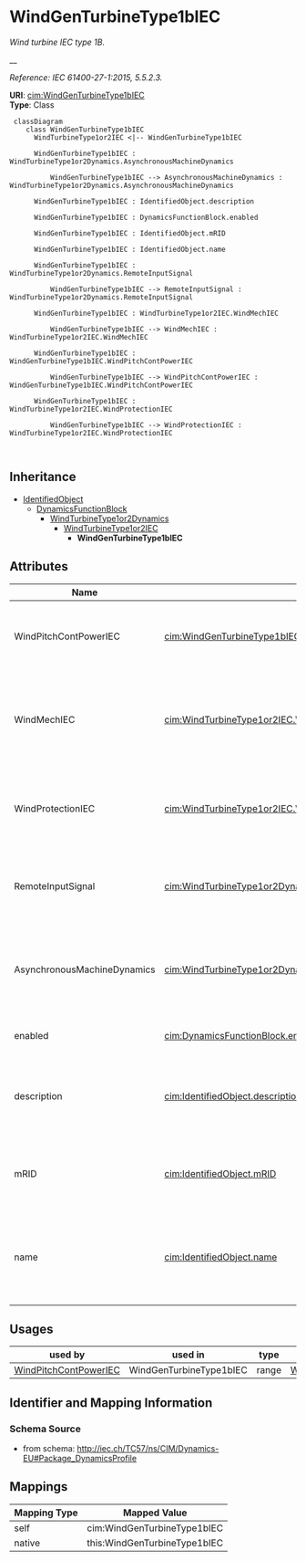 # WindGenTurbineType1bIEC


_Wind turbine IEC type 1B._

__

_Reference: IEC 61400-27-1:2015, 5.5.2.3._





**URI**: [cim:WindGenTurbineType1bIEC](http://iec.ch/TC57/CIM100#WindGenTurbineType1bIEC)<br />
**Type**: Class




```mermaid
 classDiagram
    class WindGenTurbineType1bIEC
      WindTurbineType1or2IEC <|-- WindGenTurbineType1bIEC
      
      WindGenTurbineType1bIEC : WindTurbineType1or2Dynamics.AsynchronousMachineDynamics
        
          WindGenTurbineType1bIEC --> AsynchronousMachineDynamics : WindTurbineType1or2Dynamics.AsynchronousMachineDynamics
        
      WindGenTurbineType1bIEC : IdentifiedObject.description
        
      WindGenTurbineType1bIEC : DynamicsFunctionBlock.enabled
        
      WindGenTurbineType1bIEC : IdentifiedObject.mRID
        
      WindGenTurbineType1bIEC : IdentifiedObject.name
        
      WindGenTurbineType1bIEC : WindTurbineType1or2Dynamics.RemoteInputSignal
        
          WindGenTurbineType1bIEC --> RemoteInputSignal : WindTurbineType1or2Dynamics.RemoteInputSignal
        
      WindGenTurbineType1bIEC : WindTurbineType1or2IEC.WindMechIEC
        
          WindGenTurbineType1bIEC --> WindMechIEC : WindTurbineType1or2IEC.WindMechIEC
        
      WindGenTurbineType1bIEC : WindGenTurbineType1bIEC.WindPitchContPowerIEC
        
          WindGenTurbineType1bIEC --> WindPitchContPowerIEC : WindGenTurbineType1bIEC.WindPitchContPowerIEC
        
      WindGenTurbineType1bIEC : WindTurbineType1or2IEC.WindProtectionIEC
        
          WindGenTurbineType1bIEC --> WindProtectionIEC : WindTurbineType1or2IEC.WindProtectionIEC
        
      
```





## Inheritance
* [IdentifiedObject](IdentifiedObject.md)
    * [DynamicsFunctionBlock](DynamicsFunctionBlock.md)
        * [WindTurbineType1or2Dynamics](WindTurbineType1or2Dynamics.md)
            * [WindTurbineType1or2IEC](WindTurbineType1or2IEC.md)
                * **WindGenTurbineType1bIEC**



## Attributes


| Name | URI | Cardinality and Range | Description | Inheritance |
| ---  | --- | --- | --- | --- |
| WindPitchContPowerIEC | [cim:WindGenTurbineType1bIEC.WindPitchContPowerIEC](http://iec.ch/TC57/CIM100#WindGenTurbineType1bIEC.WindPitchContPowerIEC) | 1..1 <br />  [WindPitchContPowerIEC](WindPitchContPowerIEC.md)  | Pitch control power model associated with this wind turbine type 1B model | direct |
| WindMechIEC | [cim:WindTurbineType1or2IEC.WindMechIEC](http://iec.ch/TC57/CIM100#WindTurbineType1or2IEC.WindMechIEC) | 1..1 <br />  [WindMechIEC](WindMechIEC.md)  | Wind mechanical model associated with this wind generator type 1 or type 2 mo... | [WindTurbineType1or2IEC](WindTurbineType1or2IEC.md) |
| WindProtectionIEC | [cim:WindTurbineType1or2IEC.WindProtectionIEC](http://iec.ch/TC57/CIM100#WindTurbineType1or2IEC.WindProtectionIEC) | 1..1 <br />  [WindProtectionIEC](WindProtectionIEC.md)  | Wind turbune protection model associated with this wind generator type 1 or t... | [WindTurbineType1or2IEC](WindTurbineType1or2IEC.md) |
| RemoteInputSignal | [cim:WindTurbineType1or2Dynamics.RemoteInputSignal](http://iec.ch/TC57/CIM100#WindTurbineType1or2Dynamics.RemoteInputSignal) | 0..1 <br />  [RemoteInputSignal](RemoteInputSignal.md)  | Remote input signal used by this wind generator type 1 or type 2 model | [WindTurbineType1or2Dynamics](WindTurbineType1or2Dynamics.md) |
| AsynchronousMachineDynamics | [cim:WindTurbineType1or2Dynamics.AsynchronousMachineDynamics](http://iec.ch/TC57/CIM100#WindTurbineType1or2Dynamics.AsynchronousMachineDynamics) | 1..1 <br />  [AsynchronousMachineDynamics](AsynchronousMachineDynamics.md)  | Asynchronous machine model with which this wind generator type 1 or type 2 mo... | [WindTurbineType1or2Dynamics](WindTurbineType1or2Dynamics.md) |
| enabled | [cim:DynamicsFunctionBlock.enabled](http://iec.ch/TC57/CIM100#DynamicsFunctionBlock.enabled) | 1..1 <br />  boolean  | Function block used indicator | [DynamicsFunctionBlock](DynamicsFunctionBlock.md) |
| description | [cim:IdentifiedObject.description](http://iec.ch/TC57/CIM100#IdentifiedObject.description) | 0..1 <br />  string  | The description is a free human readable text describing or naming the object | [IdentifiedObject](IdentifiedObject.md) |
| mRID | [cim:IdentifiedObject.mRID](http://iec.ch/TC57/CIM100#IdentifiedObject.mRID) | 1..1 <br />  string  | Master resource identifier issued by a model authority | [IdentifiedObject](IdentifiedObject.md) |
| name | [cim:IdentifiedObject.name](http://iec.ch/TC57/CIM100#IdentifiedObject.name) | 0..1 <br />  string  | The name is any free human readable and possibly non unique text naming the o... | [IdentifiedObject](IdentifiedObject.md) |





## Usages

| used by | used in | type | used |
| ---  | --- | --- | --- |
| [WindPitchContPowerIEC](WindPitchContPowerIEC.md) | WindGenTurbineType1bIEC | range | [WindGenTurbineType1bIEC](WindGenTurbineType1bIEC.md) |






## Identifier and Mapping Information







### Schema Source


* from schema: http://iec.ch/TC57/ns/CIM/Dynamics-EU#Package_DynamicsProfile





## Mappings

| Mapping Type | Mapped Value |
| ---  | ---  |
| self | cim:WindGenTurbineType1bIEC |
| native | this:WindGenTurbineType1bIEC |




